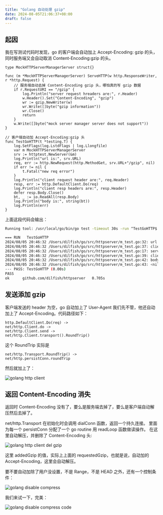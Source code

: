 ```yaml
---
title: "Golang 自动处理 gzip"
date: 2024-08-05T21:06:37+08:00
draft: false
---
```


## 起因

我在写测试代码时发现，go 的客户端会自动加上 Accept-Encoding: gzip 的头，同时服务端又会自动取消 Content-Encoding:gzip 的头。

```golang
type MockHTTPServerManagerServer struct{}

func (m *MockHTTPServerManagerServer) ServeHTTP(w http.ResponseWriter, r *http.Request) {
	// 服务端自动去掉 Content-Encoding gzip 头，哪怕真的写 gzip 数据
	if r.RequestURI == "/gzip" {
		log.Println("server request hreaders are:", r.Header)
		w.Header().Set("Content-Encoding", "gzip")
		wr := gzip.NewWriter(w)
		wr.Write([]byte("gzip information"))
		wr.Close()
		return
	}
	w.Write([]byte("mock server manager server does not support"))
}

// 客户端自动加 Accept-Encoding:gzip 头
func TestGoHTTP(t *testing.T) {
	log.SetFlags(log.LstdFlags | log.Llongfile)
	var m MockHTTPServerManagerServer
	srv := httptest.NewServer(&m)
	log.Println("url is:", srv.URL)
	req, err := http.NewRequest(http.MethodGet, srv.URL+"/gzip", nil)
	if err != nil {
		t.Fatal("new req error")
	}
	log.Println("client request header are:", req.Header)
	resp, err := http.DefaultClient.Do(req)
	log.Println("client resp headers are:", resp.Header)
	defer resp.Body.Close()
	bt, _ := io.ReadAll(resp.Body)
	log.Println("body is:", string(bt))
	log.Println(err)
}
```

上面这段代码会输出：
```bash
Running tool: /usr/local/go/bin/go test -timeout 30s -run ^TestGoHTTP$ github.com/dilfish/httpserver

=== RUN   TestGoHTTP
2024/08/05 20:46:32 /Users/dilfish/go/src/httpserver/m_test.go:32: url is: http://127.0.0.1:60939
2024/08/05 20:46:32 /Users/dilfish/go/src/httpserver/m_test.go:37: client request header are: map[]
2024/08/05 20:46:32 /Users/dilfish/go/src/httpserver/m_test.go:17: server request hreaders are: map[Accept-Encoding:[gzip] User-Agent:[Go-http-client/1.1]]
2024/08/05 20:46:32 /Users/dilfish/go/src/httpserver/m_test.go:39: client resp headers are: map[Date:[Mon, 05 Aug 2024 12:46:32 GMT]]
2024/08/05 20:46:32 /Users/dilfish/go/src/httpserver/m_test.go:42: body is: gzip information
2024/08/05 20:46:32 /Users/dilfish/go/src/httpserver/m_test.go:43: <nil>
--- PASS: TestGoHTTP (0.00s)
PASS
ok      github.com/dilfish/httpserver   0.705s
```


## 发送添加 gzip

客户端发送的 header 为空，go 自动加上了 User-Agent 我们先不管，他还自动加上了 Accept-Encoding。代码路径如下：
```golang
http.DefaultClient.Do(req) ->
net/http.Client.do ->
net/http.Client.send ->
net/http.Client.transport().RoundTrip()
```

这个 RoundTrip 实际是
```golang
net/http.Transport.RoundTrip() ->
net/http.persistConn.roundTrip
```

然后就加上了：

![golang http client](/pics/golang.http.client.add.gzip.png)

## 返回 Content-Encoding 消失

返回时 Content-Encoding 没有了，要么是服务端去掉了，要么是客户端自动解压然后去掉了。

net/http.Transport 在初始化时会调用 dialConn 函数，返回一个持久连接。
里面为每一个 persistConn 分配了一个 go routine 用 readLoop 函数做读操作。
在这里自动解压，并删除了 Content-Encoding 头:

![golang http client del gzip](/pics/golang.client.del.gzip.png)

这里 addedGzip 的值，实际上上面的 requestedGzip，也就是说，自动加的 Accept-Encoding，这里会自动解压。

要不要自动加除了用户没设置，不是 Range，不是 HEAD 之外，还有一个控制条件：

![golang disable compress](/pics/golang.disable.compress.png)

我们来试一下，完美：

![golang disable compress code](/pics/golang.disable.compress.code.png)

